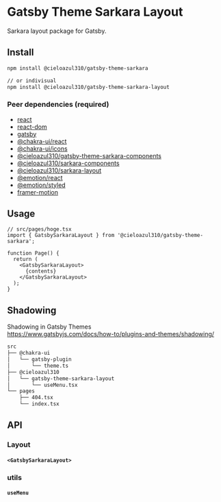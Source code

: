 # Gatsby Theme Sarkara Layout

Sarkara layout package for Gatsby.

## Install

```sh
npm install @cieloazul310/gatsby-theme-sarkara

// or indivisual
npm install @cieloazul310/gatsby-theme-sarkara-layout
```

### Peer dependencies (required)

- [react]
- [react-dom]
- [gatsby]
- [@chakra-ui/react]
- [@chakra-ui/icons]
- [@cieloazul310/gatsby-theme-sarkara-components]
- [@cieloazul310/sarkara-components]
- [@cieloazul310/sarkara-layout]
- [@emotion/react]
- [@emotion/styled]
- [framer-motion]

## Usage

```tsx
// src/pages/hoge.tsx
import { GatsbySarkaraLayout } from '@cieloazul310/gatsby-theme-sarkara';

function Page() {
  return (
    <GatsbySarkaraLayout>
      {contents}
    </GatsbySarkaraLayout>
  );
}
```

## Shadowing

Shadowing in Gatsby Themes  
<https://www.gatsbyjs.com/docs/how-to/plugins-and-themes/shadowing/>

```txt
src
├── @chakra-ui
│   └── gatsby-plugin
│       └── theme.ts
├── @cieloazul310
│   └── gatsby-theme-sarkara-layout
│       └── useMenu.tsx
└── pages
    ├── 404.tsx
    └── index.tsx
```

## API

### Layout

#### `<GatsbySarkaraLayout>`

### utils

#### `useMenu`

[react]: [https://reactjs.org/]
[react-dom]: https://reactjs.org/
[gatsby]: https://www.gatsbyjs.com/
[@chakra-ui/react]: https://chakra-ui.com/
[@chakra-ui/icons]: https://chakra-ui.com/
[@emotion/react]: https://emotion.sh/
[@emotion/styled]: https://emotion.sh/
[framer-motion]: https://www.framer.com/motion/
[@cieloazul310/sarkara-components]: ../sarkara-components/
[@cieloazul310/sarkara-layout]: ../sarkara-layout/
[@cieloazul310/gatsby-theme-sarkara-components]: ../gatsby-theme-sarkara-components/
